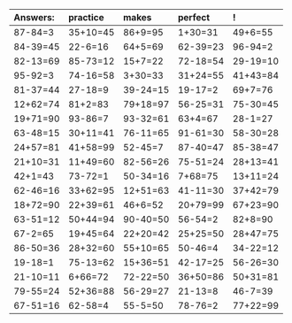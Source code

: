 | Answers: | practice | makes | perfect | ! |
| :--- | :--- | :--- | :--- | :--- |
| 87-84=3 | 35+10=45 | 86+9=95 | 1+30=31 | 49+6=55 | 
| 84-39=45 | 22-6=16 | 64+5=69 | 62-39=23 | 96-94=2 | 
| 82-13=69 | 85-73=12 | 15+7=22 | 72-18=54 | 29-19=10 | 
| 95-92=3 | 74-16=58 | 3+30=33 | 31+24=55 | 41+43=84 | 
| 81-37=44 | 27-18=9 | 39-24=15 | 19-17=2 | 69+7=76 | 
| 12+62=74 | 81+2=83 | 79+18=97 | 56-25=31 | 75-30=45 | 
| 19+71=90 | 93-86=7 | 93-32=61 | 63+4=67 | 28-1=27 | 
| 63-48=15 | 30+11=41 | 76-11=65 | 91-61=30 | 58-30=28 | 
| 24+57=81 | 41+58=99 | 52-45=7 | 87-40=47 | 85-38=47 | 
| 21+10=31 | 11+49=60 | 82-56=26 | 75-51=24 | 28+13=41 | 
| 42+1=43 | 73-72=1 | 50-34=16 | 7+68=75 | 13+11=24 | 
| 62-46=16 | 33+62=95 | 12+51=63 | 41-11=30 | 37+42=79 | 
| 18+72=90 | 22+39=61 | 46+6=52 | 20+79=99 | 67+23=90 | 
| 63-51=12 | 50+44=94 | 90-40=50 | 56-54=2 | 82+8=90 | 
| 67-2=65 | 19+45=64 | 22+20=42 | 25+25=50 | 28+47=75 | 
| 86-50=36 | 28+32=60 | 55+10=65 | 50-46=4 | 34-22=12 | 
| 19-18=1 | 75-13=62 | 15+36=51 | 42-17=25 | 56-26=30 | 
| 21-10=11 | 6+66=72 | 72-22=50 | 36+50=86 | 50+31=81 | 
| 79-55=24 | 52+36=88 | 56-29=27 | 21-13=8 | 46-7=39 | 
| 67-51=16 | 62-58=4 | 55-5=50 | 78-76=2 | 77+22=99 | 
